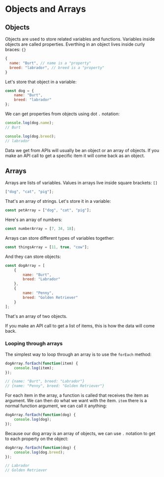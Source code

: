 # Objects and Arrays

## Objects

Objects are used to store related variables and functions. Variables inside objects are called properties. Everthing in an object lives inside curly braces: `{}`

```js
{
  name: "Burt", // name is a "property"
  breed: "labrador", // breed is a "property"
}
```

Let's store that object in a variable:

```js
const dog = {
    name: "Burt",
    breed: "labrador"
};
```

We can get properties from objects using dot `.` notation:

```js
console.log(dog.name);
// Burt

console.log(dog.breed);
// labrador
```

Data we get from APIs will usually be an object or an array of objects. If you make an API call to get a specific item it will come back as an object.

## Arrays

Arrays are lists of variables. Values in arrays live inside square brackets: `[]`

```js
["dog", "cat", "pig"];
```

That's an array of strings. Let's store it in a variable:

```js
const petArray = ["dog", "cat", "pig"];
```

Here's an array of numbers:

```js
const numberArray = [7, 34, 18];
```

Arrays can store different types of variables together:

```js
const thingsArray = [11, true, "cow"];
```

And they can store objects:

```js
const dogArray = [
    {
        name: "Burt",
        breed: "Labrador"
    },
    {
        name: "Penny",
        breed: "Golden Retriever"
    }
];
```

That's an array of two objects.

If you make an API call to get a list of items, this is how the data will come back.

### Looping through arrays

The simplest way to loop through an array is to use the `forEach` method:

```js
dogArray.forEach(function(item) {
    console.log(item);
});

// {name: "Burt", breed: "Labrador"}
// {name: "Penny", breed: "Golden Retriever"}
```

For each item in the array, a function is called that receives the item as argument. We can then do what we want with the item. `item` there is a normal function argument, we can call it anything:

```js
dogArray.forEach(function(dog) {
    console.log(dog);
});
```

Because our dog array is an array of objects, we can use `.` notation to get to each property on the object:

```js
dogArray.forEach(function(dog) {
    console.log(dog.breed);
});

// Labrador
// Golden Retriever
```
